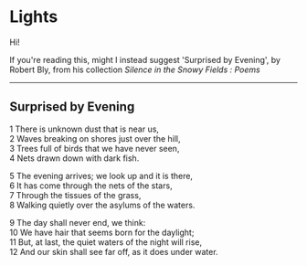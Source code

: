 # Lights

Hi!

If you're reading this, might I instead suggest 'Surprised by Evening', by Robert Bly, 
from his collection *Silence in the Snowy Fields : Poems*

--------------------
Surprised by Evening
--------------------
1  There is unknown dust that is near us,  
2  Waves breaking on shores just over the hill,  
3  Trees full of birds that we have never seen,  
4  Nets drawn down with dark fish.  

5  The evening arrives; we look up and it is there,  
6  It has come through the nets of the stars,  
7  Through the tissues of the grass,  
8  Walking quietly over the asylums of the waters.  

9  The day shall never end, we think:  
10  We have hair that seems born for the daylight;  
11  But, at last, the quiet waters of the night will rise,  
12  And our skin shall see far off, as it does under water.

